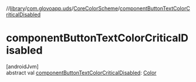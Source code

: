//[library](../../../index.md)/[com.glovoapp.uds](../index.md)/[CoreColorScheme](index.md)/[componentButtonTextColorCriticalDisabled](component-button-text-color-critical-disabled.md)

# componentButtonTextColorCriticalDisabled

[androidJvm]\
abstract val [componentButtonTextColorCriticalDisabled](component-button-text-color-critical-disabled.md): [Color](https://developer.android.com/reference/kotlin/androidx/compose/ui/graphics/Color.html)
